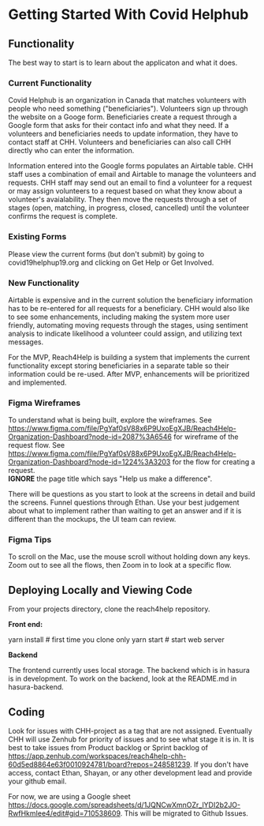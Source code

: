 # Getting Started With Covid Helphub

## Functionality

The best way to start is to learn about the applicaton and what it does.

### Current Functionality

Covid Helphub is an organization in Canada that matches volunteers with people who need something ("beneficiaries"). Volunteers sign up through the website on a Googe form. Beneficiaries create a request through a Google form that asks for their contact info and what they need. If a volunteers and beneficiaries needs to update information, they have to contact staff at CHH. Volunteers and beneficiaries can also call CHH directly who can enter the information.

Information entered into the Google forms populates an Airtable table. CHH staff uses a combination of email and Airtable to manage the volunteers and requests. CHH staff may send out an email to find a volunteer for a request or may assign volunteers to a request based on what they know about a volunteer's avaialability. They then move the requests through a set of stages (open, matching, in progress, closed, cancelled) until the volunteer confirms the request is complete.

### Existing Forms

Please view the current forms (but don't submit) by going to covid19helphup19.org and clicking on Get Help or Get Involved.

### New Functionality

Airtable is expensive and in the current solution the beneficiary information has to be re-entered for all requests for a beneficiary. CHH would also like to see some enhancements, including making the system more user friendly, automating moving requests through the stages, using sentiment analysis to indicate likelihood a volunteer could assign, and utilizing text messages.

For the MVP, Reach4Help is building a system that implements the current functionality except storing beneficiaries in a separate table so their information could be re-used. After MVP, enhancements will be prioritized and implemented.

### Figma Wireframes

To understand what is being built, explore the wireframes. See https://www.figma.com/file/PgYaf0sV88x6P9UxoEgXJB/Reach4Help-Organization-Dashboard?node-id=2087%3A6546 for wireframe of the request flow. See https://www.figma.com/file/PgYaf0sV88x6P9UxoEgXJB/Reach4Help-Organization-Dashboard?node-id=1224%3A3203 for the flow for creating a request.  
**IGNORE** the page title which says "Help us make a difference".

There will be questions as you start to look at the screens in detail and build the screens. Funnel questions through Ethan. Use your best judgement about what to implement rather than waiting to get an answer and if it is different than the mockups, the UI team can review.

### Figma Tips

To scroll on the Mac, use the mouse scroll without holding down any keys. Zoom out to see all the flows, then Zoom in to look at a specific flow.

## Deploying Locally and Viewing Code

From your projects directory, clone the reach4help repository.

**Front end:**

yarn install # first time you clone only
yarn start # start web server

**Backend**

The frontend currently uses local storage. The backend which is in hasura is in development. To work on the backend,
look at the README.md in hasura-backend.

## Coding

Look for issues with CHH-project as a tag that are not assigned. Eventually CHH will use Zenhub for priority of issues and to see what stage it is in. It is best to take issues from Product backlog or Sprint backlog of https://app.zenhub.com/workspaces/reach4help-chh-60d5ed8864e63f0010924781/board?repos=248581239. If you don't have access, contact Ethan, Shayan, or any other development lead and provide your github email.

For now, we are using a Google sheet https://docs.google.com/spreadsheets/d/1JQNCwXmnOZr_lYDI2b2JO-RwfHkmIee4/edit#gid=710538609. This will be migrated to Github Issues.

